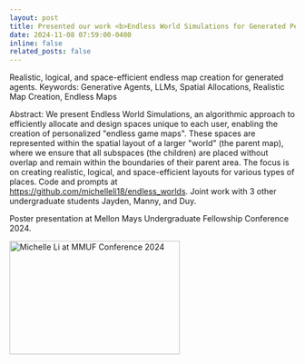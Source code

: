 ```yaml
---
layout: post
title: Presented our work <b>Endless World Simulations for Generated Personas</b> at the Mellon Mays Undergraduate Fellowship Western Regional Conference. 
date: 2024-11-08 07:59:00-0400
inline: false
related_posts: false
---
```


Realistic, logical, and space-efficient endless map creation for generated agents.
Keywords: Generative Agents, LLMs, Spatial Allocations, Realistic Map Creation, Endless Maps

Abstract: We present Endless World Simulations, an algorithmic approach to efficiently allocate and design spaces unique to each user, enabling the creation of personalized "endless game maps". These spaces are represented within the spatial layout of a larger "world" (the parent map), where we ensure that all subspaces (the children) are placed without overlap and remain within the boundaries of their parent area. The focus is on creating realistic, logical, and space-efficient layouts for various types of places. Code and prompts at https://github.com/michelleli18/endless_worlds. Joint work with 3 other undergraduate students Jayden, Manny, and Duy. 

Poster presentation at Mellon Mays Undergraduate Fellowship Conference 2024. 

<img src="/Users/michelle/Documents/michelleli18.github.io/assets/img/mmuf2024.jpeg" alt="Michelle Li at MMUF Conference 2024" width="300" height="200">
